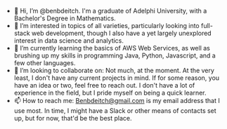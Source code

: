 - 👋 Hi, I’m @benbdeitch. I'm a graduate of Adelphi University, with a Bachelor's Degree in Mathematics.
- 👀 I’m interested in topics of all varieties, particularly looking into full-stack web development, though I also have a yet largely unexplored interest in data science and analytics. 
- 🌱 I’m currently learning the basics of AWS Web Services, as well as brushing up my skills in programming Java, Python, Javascript, and a few other languages. 
- 💞️ I’m looking to collaborate on: Not much, at the moment. At the very least, I don't have any current projects in mind. If for some reason, you have an idea or two, feel free to reach out. I don't have a lot of experience in the field, but I pride  myself on being a quick learner. 
- 📫 How to reach me: Benbdeitch@gmail.com is my email address that I use most. In time, I might have a Slack or other means of contacts set up, but for now, that'd be the best place. 

<!---
benbdeitch/benbdeitch is a ✨ special ✨ repository because its `README.md` (this file) appears on your GitHub profile.
You can click the Preview link to take a look at your changes.
--->
